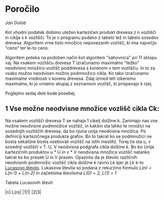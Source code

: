 # Poročilo

*Jan Golob*

Kot vhodni podatek dobimo utežen kartezičen produkt drevesa z n vozlišči in ciklja s k vozlišči. To je v programu podano z tabelo tež in tabelo sosedov drevesa.
Algoritem vrne tisto množico nepovezanih vozlišč, ki ima največjo "ceno" ter le-to ceno.

Algoritem poteka na podoben način kot algoritem "sahovnica" pri 11 sklopu vaj. Na vsakem vozlišču drevesa T izračunamo maximalno "težko" neodvisno množico vozlišč poddrevesa s korenom v tem vozlišču. In to za vsako možno neodvisen možno podmnožico cikla. Ko tako izračunamo maximalne vrednosti v korenu drevesa. Zdaj izmed teh izberemo maximalno, ki jo vrnemo skupaj z seznamom vozlišč, ki prispevajo k njej.

Poglejmo sedaj dele kode posebej.

## 1 Vse možne neodvisne množice vozlišč cikla Ck:
Na vsakem vozlišči drevesa T se nahaja 1 cikelj dolžine k. Zanimajo nas vse možne neodvisne podmnožice vozlišč, in kakšni sta lahko te množici na sosednjih vozliščih drevesa, da bo njuna unija neodvisna množica. Po definiciji kartezičnega produkta grafov. Bo to takrat ko se podmnožici ne bosta sekali(ne bosta vsebovali vozlišč na istih mestih).
Torej če sta u, v sosednji vozlišči v T. U, V neodvisna podgrafa cikla dolžine k. Bo bo Unija kartezičnih produktov u * U in v * V neodvisna množica vozlišč natanko takrat ko bo presek U in V prazen.
Opazimo da je število različnih neodvisnih podmnožic vozlišč cikla dolžine *k* ravno *Lk* kjer je *Lk* k-to [Lucasovo število](https://en.wikipedia.org/wiki/Lucas_number).
Lukasova števila so podana z rekurzino formulo *L(n) = L(n-1) + L(n-2)* in začetnima številoma *L(0) = 2, L(1) = 1*

Tabela Lucasovih števil:

|n| L(n)|
|1|1|
|2|3|
